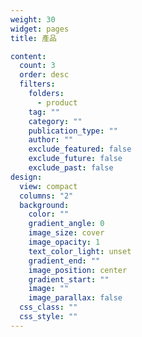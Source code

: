 ```yaml
---
weight: 30
widget: pages
title: 產品

content:
  count: 3
  order: desc
  filters:
    folders:
      - product
    tag: ""
    category: ""
    publication_type: ""
    author: ""
    exclude_featured: false
    exclude_future: false
    exclude_past: false
design:
  view: compact
  columns: "2"
  background:
    color: ""
    gradient_angle: 0
    image_size: cover
    image_opacity: 1
    text_color_light: unset
    gradient_end: ""
    image_position: center
    gradient_start: ""
    image: ""
    image_parallax: false
  css_class: ""
  css_style: ""
---
```


